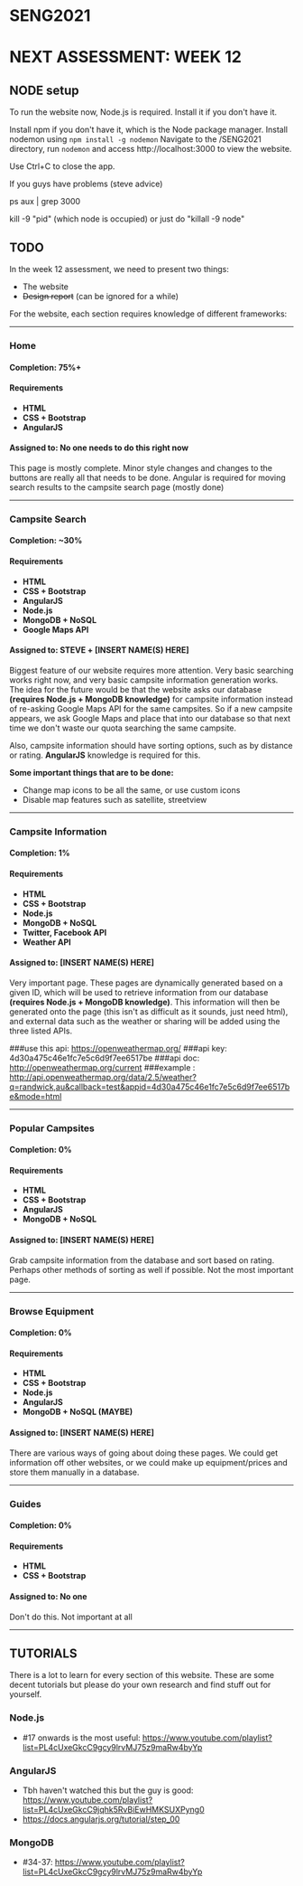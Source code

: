 # SENG2021

# NEXT ASSESSMENT: WEEK 12

## NODE setup
To run the website now, Node.js is required. Install it if you don't have it.

Install npm if you don't have it, which is the Node package manager.
Install nodemon using `npm install -g nodemon`
Navigate to the /SENG2021 directory, run `nodemon` and access http://localhost:3000 to view the website.

Use Ctrl+C to close the app.

If you guys have problems (steve advice)

ps aux | grep 3000

kill -9 "pid" (which node is occupied) or just do "killall -9 node"

## TODO
In the week 12 assessment, we need to present two things:
* The website
* ~~Design report~~ (can be ignored for a while)

For the website, each section requires knowledge of different frameworks:

___

### Home
#### Completion: 75%+
#### Requirements
* **HTML**
* **CSS + Bootstrap**
* **AngularJS**

#### Assigned to: No one needs to do this right now

This page is mostly complete. Minor style changes and changes to the buttons are really all
that needs to be done. Angular is required for moving search results to the campsite search page (mostly done)

___

### Campsite Search
#### Completion: ~30%
#### Requirements
* **HTML**
* **CSS + Bootstrap**
* **AngularJS**
* **Node.js**
* **MongoDB + NoSQL**
* **Google Maps API**

#### Assigned to: STEVE + [INSERT NAME(S) HERE]

Biggest feature of our website requires more attention. Very basic searching works right now, and very basic campsite information generation works. The idea for the future would be that the website asks our database **(requires Node.js + MongoDB knowledge)** for campsite information instead of re-asking Google Maps API for the same campsites. So if a new campsite appears, we ask Google Maps and place that into our database so that next time we don't waste our quota searching the same campsite.

Also, campsite information should have sorting options, such as by distance or rating. **AngularJS** knowledge is required for this.

**Some important things that are to be done:**
* Change map icons to be all the same, or use custom icons
* Disable map features such as satellite, streetview

___

### Campsite Information
#### Completion: 1%
#### Requirements
* **HTML**
* **CSS + Bootstrap**
* **Node.js**
* **MongoDB + NoSQL**
* **Twitter, Facebook API**
* **Weather API**

#### Assigned to: [INSERT NAME(S) HERE]

Very important page. These pages are dynamically generated based on a given ID, which will be used to retrieve information from our database **(requires Node.js + MongoDB knowledge)**. This information will then be generated onto the page (this isn't as difficult as it sounds, just need html), and external data such as the weather or sharing will be added using the three listed APIs.


###use this api: https://openweathermap.org/
###api key: 4d30a475c46e1fc7e5c6d9f7ee6517be
###api doc: http://openweathermap.org/current
###example : http://api.openweathermap.org/data/2.5/weather?q=randwick,au&callback=test&appid=4d30a475c46e1fc7e5c6d9f7ee6517be&mode=html
___

### Popular Campsites
#### Completion: 0%
#### Requirements
* **HTML**
* **CSS + Bootstrap**
* **AngularJS**
* **MongoDB + NoSQL**

#### Assigned to: [INSERT NAME(S) HERE]

Grab campsite information from the database and sort based on rating. Perhaps other methods of sorting as well if possible. Not the most important page.

___

### Browse Equipment
#### Completion: 0%
#### Requirements
* **HTML**
* **CSS + Bootstrap**
* **Node.js**
* **AngularJS**
* **MongoDB + NoSQL (MAYBE)**

#### Assigned to: [INSERT NAME(S) HERE]

There are various ways of going about doing these pages. We could get information off other websites, or we could make up equipment/prices and store them manually in a database.

___

### Guides
#### Completion: 0%
#### Requirements
* **HTML**
* **CSS + Bootstrap**

#### Assigned to: No one

Don't do this. Not important at all

___

## TUTORIALS
There is a lot to learn for every section of this website. These are some decent tutorials but please do your own research and find stuff out for yourself.

### Node.js
* \#17 onwards is the most useful: https://www.youtube.com/playlist?list=PL4cUxeGkcC9gcy9lrvMJ75z9maRw4byYp

### AngularJS
* Tbh haven't watched this but the guy is good: https://www.youtube.com/playlist?list=PL4cUxeGkcC9jqhk5RvBiEwHMKSUXPyng0
* https://docs.angularjs.org/tutorial/step_00

### MongoDB
* \#34-37: https://www.youtube.com/playlist?list=PL4cUxeGkcC9gcy9lrvMJ75z9maRw4byYp
